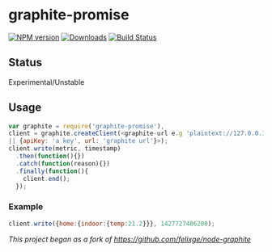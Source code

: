 # graphite-promise
[![NPM version][npm-image]][npm-url] [![Downloads][downloads-image]][npm-url] [![Build Status][travis-image]][travis-url]

## Status
Experimental/Unstable

## Usage

```js
var graphite = require('graphite-promise'),
client = graphite.createClient(<graphite-url e.g 'plaintext://127.0.0.1:2003/' 
|| {apiKey: 'a key', url: 'graphite url'}>);
client.write(metric, timestamp)
  .then(function(){})
  .catch(function(reason){})
  .finally(function(){
    client.end();
  });
```
### Example

```js
client.write({home:{indoor:{temp:21.2}}}, 1427727486200);
```

*This project began as a fork of https://github.com/felixge/node-graphite*

[npm-url]: https://npmjs.org/package/graphite-promise
[downloads-image]: http://img.shields.io/npm/dm/graphite-promise.svg
[npm-image]: http://img.shields.io/npm/v/graphite-promise.svg
[travis-url]: https://travis-ci.org/ashpool/graphite-promise
[travis-image]: http://img.shields.io/travis/ashpool/graphite-promise.svg
